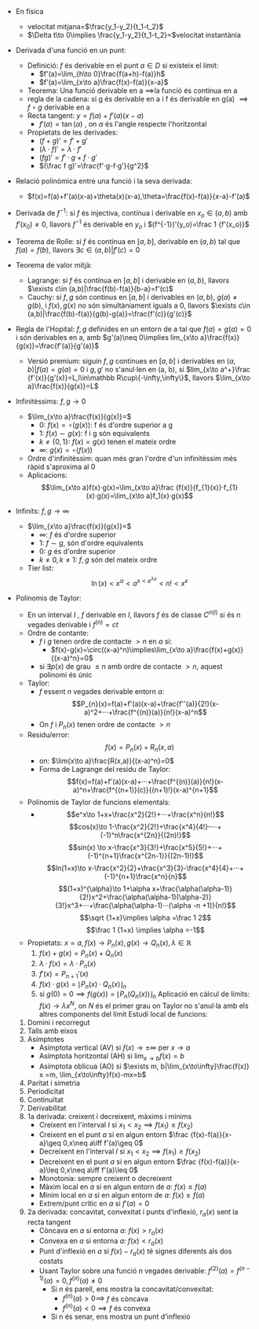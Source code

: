 - En física
    - velocitat mitjana=$\frac{y_1-y_2}{t_1-t_2}$
    - $\Delta t\to 0\implies \frac{y_1-y_2}{t_1-t_2}=$velocitat instantània
- Derivada d'una funció en un punt:
    - Definició: $f$ és derivable en el punt $a\in D$ si existeix el límit:
        - $f'(a)=\lim_{h\to 0}\frac{f(a+h)-f(a)}h$
        - $f'(a)=\lim_{x\to a}\frac{f(x)-f(a)}{x-a}$
    - Teorema: Una funció derivable en a $\implies$la funció és contínua en a
    - regla de la cadena: si g és derivable en a i f és derivable en g(a) $\implies f\circ g$ derivable en a
    - Recta tangent: $y=f(a)+f'(a)(x-a)$
	    - $f'(a)=\tan(\alpha)$ , on $\alpha$ és l'angle respecte l'horitzontal
    - Propietats de les derivades:
        - $(f+g)'=f'+g'$
        - $(\lambda·f)'=\lambda·f'$
        - $(fg)'=f'·g+f·g'$
        - $(\frac f g)'=\frac{f'·g-f·g'}{g^2}$
    
- Relació polinòmica entre una funció i la seva derivada:
    - $f(x)=f(a)+f'(a)(x-a)+\theta(x)(x-a),\theta=\frac{f(x)-f(a)}{x-a}-f'(a)$

- Derivada de $f^{-1}$: si $f$ és injectiva, contínua i derivable en $x_o\in (a,b)$ amb $f'(x_0)\neq 0$, llavors $f^{-1}$ és derivable en $y_o$ i $(f^{-1})'(y_o)=\frac 1 {f'(x_o)}$
- Teorema de Rolle: si $f$ és contínua en $[a, b]$, derivable en $(a,b)$ tal que $f(a)=f(b)$, llavors $\exists c\in (a,b)|f'(c)=0$
- Teorema de valor mitjà:
    - Lagrange: si $f$ és contínua en $[a,b]$ i derivable en $(a, b)$, llavors $\exists c\in (a,b)|\frac{f(b)-f(a)}{b-a}=f'(c)$
    - Cauchy: si $f,g$ són continus en $[a,b]$ i derivables en $(a,b)$, $g(a)\neq g(b)$, i $f(x),g(x)$ no són simultàniament iguals a 0, llavors $\exists c\in (a,b)|\frac{f(b)-f(a)}{g(b)-g(a)}=\frac{f'(c)}{g'(c)}$
- Regla de l'Hopital: $f, g$ definides en un entorn de a tal que $f(a)=g(a)=0$ i són derivables en a, amb $g'(a)\neq 0\implies lim_{x\to a}\frac{f(x)}{g(x)}=\frac{f'(a)}{g'(a)}$
    - Versió premium: siguin $f, g$ contínues en $[a,b]$ i derivables en $(a,b)|f(a)=g(a)=0$ i $g,g'$ no s'anul·len en (a, b), si $lim_{x\to a^+}\frac {f'(x)}{g'(x)}=L,l\in\mathbb R\cup\{-\infty,\infty\}$, llavors $\lim_{x\to a}\frac{f(x)}{g(x)}=L$
- Infinitèssims: $f,g \to 0$
    - $\lim_{x\to a}\frac{f(x)}{g(x)}=$
        - 0: $f(x)=\circ(g(x))$: f és d'ordre superior a g
        - 1: $f(x)\sim g(x)$: f i g són equivalents
        - $k\neq\{0,1\}$: $f(x)=g(x)$ tenen el mateix ordre
        - $\infty$: $g(x)=\circ(f(x))$
    - Ordre d'infinitèssim: quan més gran l'ordre d'un infinitèssim més ràpid s'aproxima al 0
    - Aplicacions:$$\lim_{x\to a}f(x)·g(x)=\lim_{x\to a}\frac {f(x)}{f_{1}(x)}·f_{1}(x)·g(x)=\lim_{x\to a}f_1(x)·g(x)$$
- Infinits: $f,g\to \infty$
	- $\lim_{x\to a}\frac{f(x)}{g(x)}=$
		- $\infty$: $f$ és d'ordre superior
		- 1: $f\sim g$, són d'ordre equivalents
		- 0: $g$ és d'ordre superior
		- $k\neq 0,k\neq 1$: $f,g$ són del mateix ordre
	- Tier list:$$\ln(x)<x^\alpha<a^{x<e^{\lambda x}}<n!<x^x$$
- Polinomis de Taylor:
	- En un interval $I$ , $f$ derivable en $I$, llavors $f$ és de classe $C^{n(I)}$ si és n vegades derivable i $f^{(n)}=ct$ 
	- Ordre de contante: 
		- $f$ i $g$ tenen ordre de contacte $>n$ en $a$ si:
			- $f(x)-g(x)=\circ((x-a)^n)\implies\lim_{x\to a}\frac{f(x)+g(x)}{(x-a)^n}=0$ 
		- si $\exists p(x)$ de grau $\leq n$ amb ordre de contacte $>n$, aquest polinomi és únic
	- Taylor: 
		- $f$ essent $n$ vegades derivable entorn $a$:$$P_{n}(x)=f(a)+f'(a)(x-a)+\frac{f''(a)}{2!}(x-a)^2+···+\frac{f^{(n)}(a)}{n!}(x-a)^n$$
		- On $f$ i $P_n(x)$ tenen ordre de contacte $>n$
	- Residu/error: $$f(x)=P_n(x)+R_{n}(x,a)$$
		- on: $\lim{x\to a}\frac{R(x,a)}{(x-a)^n}=0$
		- Forma de Lagrange del residu de Taylor:$$f(x)=f(a)+f'(a)(x-a)+···+\frac{f^{(n)}(a)}{n!}(x-a)^n+\frac{f^{(n+1)}(c)}{(n+1)!}(x-a)^{n+1}$$
	- Polinomis de Taylor de funcions elementals:
		- $$e^x\to 1+x+\frac{x^2}{2!}+···+\frac{x^n}{n!}$$ $$cos(x)\to 1-\frac{x^2}{2!}+\frac{x^4}{4!}-···+(-1)^n\frac{x^{2n}}{(2n)!}$$$$sin(x) \to x-\frac{x^3}{3!}+\frac{x^5}{5!}+···+(-1)^{n+1}\frac{x^{2n-1}}{(2n-1)!}$$$$ln(1+x)\to x-\frac{x^2}{2}+\frac{x^3}{3}-\frac{x^4}{4}+···+(-1)^{n+1}\frac{x^n}{n}$$$$(1+x)^{\alpha}\to 1+\alpha x+\frac{\alpha(\alpha-1)}{2!}x^2+\frac{\alpha(\alpha-1)(\alpha-2)}{3!}x^3+···+\frac{\alpha(\alpha-1)···(\alpha -n +1)}{n!}$$ $$\sqrt {1+x}\implies \alpha =\frac 1 2$$ $$\frac 1 {1+x} \implies \alpha =-1$$
	- Propietats: $x=a,f(x)\to P_n(x),g(x)\to Q_n(x),\lambda\in\mathbb R$
		1. $f(x)+g(x)= P_n(x)+Q_n(x)$
		2. $\lambda·f(x)= \lambda·P_n(x)$
		3. $f'(x)= P_{n+1}'(x)$
		4. $f(x)·g(x)=\lfloor P_n(x)·Q_n(x)\rfloor _n$
		5.  si $g(0) =0\implies f(g(x))=\lfloor P_n(Q_n(x))\rfloor _n$
	Aplicació en càlcul de límits:
		$f(x)\to \lambda x^{N}$, on $N$ és el primer grau on Taylor no s'anul·la amb els altres components del límit
Estudi local de funcions:
	1. Domini i recorregut
	2. Talls amb eixos
	3. Asímptotes
		- Asímptota vertical (AV) si $f(x)\to \pm\infty$ per $x\to a$
		- Asímptota horitzontal (AH) si $\lim_{x\to b}f(x)=b$
		- Asímptota oblicua (AO) si $\exists m, b|\lim_{x\to\infty}\frac{f(x)} x =m, \lim_{x\to\infty}f(x)-mx=b$  
	1. Paritat i simetria
	2. Periodicitat
	3. Continuïtat
	4. Derivabilitat
	5. 1a derivada: creixent i decreixent, màxims i mínims
		- Creixent en l'interval $I$ si $x_{1}<x_{2}\implies f(x_{1})\leq f(x_{2})$ 
		- Creixent en el punt $a$ si en algun entorn $\frac {f(x)-f(a)}{x-a}\geq 0,x\neq a\iff f'(a)\geq 0$ 
		- Decreixent en l'interval $I$ si $x_{1}<x_{2}\implies f(x_{1})\geq f(x_{2})$ 
		- Decreixent en el punt $a$ si en algun entorn $\frac {f(x)-f(a)}{x-a}\leq 0,x\neq a\iff f'(a)\leq 0$ 
		- Monotonia: sempre creixent o decreixent
		- Màxim local en $a$ si en algun entorn de $a$: $f(x)\leq f(a)$
		- Mínim local en $a$ si en algun entorn de $a$: $f(x)\geq f(a)$
		- Extrem/punt crític en $a$ si $f'(a)=0$ 
	6. 2a derivada: concavitat, convexitat i punts d'inflexió, $r_{a}(x)$ sent la recta tangent
		- Còncava en $a$ si entorna $a$: $f(x)>r_{a}(x)$ 
		- Convexa en $a$ si entorna $a$: $f(x)<r_{a}(x)$ 
		- Punt d'inflexió en $a$ si $f(x)-r_{a}(x)$ té signes diferents als dos costats 
		- Usant Taylor sobre una funció $n$ vegades derivable: $f^{(2)}(a)=f^{(n-1)}(a)=0,f^{(n)}(a)\neq 0$ 
			- Si $n$ és parell, ens mostra la concavitat/convexitat:
				- $f^{(n)}(a)>0\implies$ $f$ és còncava
				- $f^{(n)}(a)<0\implies f$ és convexa
			- Si n és senar, ens mostra un punt d'inflexió
